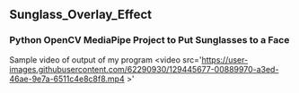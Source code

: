 <h2> Sunglass_Overlay_Effect </h2>
<h3> Python OpenCV MediaPipe Project to Put Sunglasses to a Face </h3>

<he>Sample video of output of my program</he>
<video src='https://user-images.githubusercontent.com/62290930/129445677-00889970-a3ed-46ae-9e7a-6511c4e8c8f8.mp4 >'




